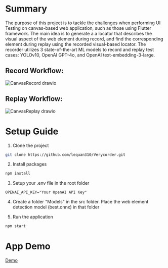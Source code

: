 # Summary

The purpose of this project is to tackle the challenges when performing UI Testing on canvas-based web application, such as those using Flutter framework. 
The main idea is to generate a a locator that describes the visual aspect of the web element during record, and find the corresponding element during replay using the recorded visual-based locator.
The recorder utilizes 3 state-of-the-art ML models to record and replay test cases: YOLOv10, OpenAI GPT-4o, and OpenAI text-embedding-3-large.

## Record Workflow: 

![CanvasRecord drawio](https://github.com/user-attachments/assets/317f0468-9817-4389-830e-b865bafd31fa)

## Replay Workflow:

![CanvasReplay drawio](https://github.com/user-attachments/assets/7effb93d-9d81-4c25-a267-a5bc379a1a0a)


# Setup Guide

1. Clone the project

```bash
git clone https://github.com/lequan310/Verycorder.git
```

2. Install packages

```bash
npm install
```

3. Setup your .env file in the root folder
```env
OPENAI_API_KEY="Your OpenAI API Key"
```

4. Create a folder "Models" in the src folder. Place the web element detection model (best.onnx) in that folder

5. Run the application
```bash
npm start
``` 

# App Demo

[Demo](https://github.com/user-attachments/assets/321ad799-044c-4a0a-8209-29b45ee499a1)
